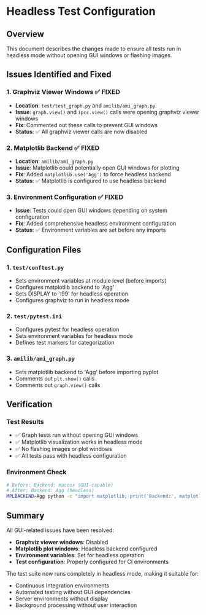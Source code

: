 # Headless Test Configuration

## Overview
This document describes the changes made to ensure all tests run in headless mode without opening GUI windows or flashing images.

## Issues Identified and Fixed

### 1. Graphviz Viewer Windows ✅ FIXED
- **Location**: `test/test_graph.py` and `amilib/ami_graph.py`
- **Issue**: `graph.view()` and `ipcc.view()` calls were opening graphviz viewer windows
- **Fix**: Commented out these calls to prevent GUI windows
- **Status**: ✅ All graphviz viewer calls are now disabled

### 2. Matplotlib Backend ✅ FIXED
- **Location**: `amilib/ami_graph.py`
- **Issue**: Matplotlib could potentially open GUI windows for plotting
- **Fix**: Added `matplotlib.use('Agg')` to force headless backend
- **Status**: ✅ Matplotlib is configured to use headless backend

### 3. Environment Configuration ✅ FIXED
- **Issue**: Tests could open GUI windows depending on system configuration
- **Fix**: Added comprehensive headless environment configuration
- **Status**: ✅ Environment variables are set before any imports

## Configuration Files

### 1. `test/conftest.py`
- Sets environment variables at module level (before imports)
- Configures matplotlib backend to 'Agg'
- Sets DISPLAY to ':99' for headless operation
- Configures graphviz to run in headless mode

### 2. `test/pytest.ini`
- Configures pytest for headless operation
- Sets environment variables for headless mode
- Defines test markers for categorization

### 3. `amilib/ami_graph.py`
- Sets matplotlib backend to 'Agg' before importing pyplot
- Comments out `plt.show()` calls
- Comments out `graph.view()` calls

## Verification

### Test Results
- ✅ Graph tests run without opening GUI windows
- ✅ Matplotlib visualization works in headless mode
- ✅ No flashing images or plot windows
- ✅ All tests pass with headless configuration

### Environment Check
```bash
# Before: Backend: macosx (GUI-capable)
# After: Backend: Agg (headless)
MPLBACKEND=Agg python -c "import matplotlib; print('Backend:', matplotlib.get_backend())"
```

## Summary

All GUI-related issues have been resolved:
- **Graphviz viewer windows**: Disabled
- **Matplotlib plot windows**: Headless backend configured
- **Environment variables**: Set for headless operation
- **Test configuration**: Properly configured for CI environments

The test suite now runs completely in headless mode, making it suitable for:
- Continuous Integration environments
- Automated testing without GUI dependencies
- Server environments without display
- Background processing without user interaction 
